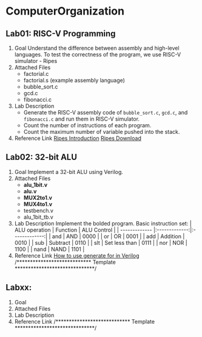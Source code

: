 # ComputerOrganization

## Lab01: RISC-V Programming
1. Goal
  Understand the difference between assembly and high-level languages. To test the correctness of the program, we use RISC-V simulator - Ripes
2. Attached Files
   - factorial.c
   - factorial.s (example assembly language)
   - bubble_sort.c
   - gcd.c
   - fibonacci.c
3. Lab Description
   - Generate the RISC-V assembly code of `bubble_sort.c`, `gcd.c`, and `fibonacci.c` and run them in RISC-V simulator.
   - Count the number of instructions of each program.
   - Count the maximum number of variable pushed into the stack.
4. Reference Link
  [Ripes Introduction](https://github.com/mortbopet/Ripes/wiki/)
  [Ripes Download](https://github.com/mortbopet/Ripes/releases/tag/v.1.0.4)


## Lab02: 32-bit ALU
1. Goal
  Implement a 32-bit ALU using Verilog.
2. Attached Files
   - **alu_1bit.v**
   - **alu.v**
   - **MUX2to1.v**
   - **MUX4to1.v**
   - testbench.v
   - alu_1bit_tb.v
3. Lab Description
  Implement the bolded program.
  Basic instruction set:
  | ALU operation | Function      | ALU Control   |
  | ------------- |:-------------:|:-------------:|
  | and           | AND           | 0000          |
  | or            | OR            | 0001          |
  | add           | Addition      | 0010          |
  | sub           | Subtract      | 0110          |
  | slt           | Set less than | 0111          |
  | nor           | NOR           | 1100          |
  | nand          | NAND          | 1101          |
4. Reference Link
  [How to use generate for in Verilog]()
/**************************** Template ******************************/
## Labxx: 
1. Goal
2. Attached Files
3. Lab Description
4. Reference Link
/**************************** Template ******************************/
